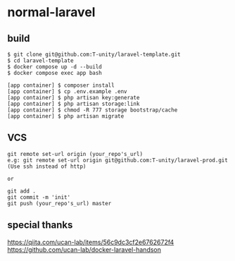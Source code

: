 # normal-laravel

## build

```
$ git clone git@github.com:T-unity/laravel-template.git
$ cd laravel-template
$ docker compose up -d --build
$ docker compose exec app bash

[app container] $ composer install
[app container] $ cp .env.example .env
[app container] $ php artisan key:generate
[app container] $ php artisan storage:link
[app container] $ chmod -R 777 storage bootstrap/cache
[app container] $ php artisan migrate
```

## VCS

```
git remote set-url origin (your_repo's_url)
e.g: git remote set-url origin git@github.com:T-unity/laravel-prod.git
(Use ssh instead of http)

or

git add .
git commit -m 'init'
git push (your_repo's_url) master
```

## special thanks

https://qiita.com/ucan-lab/items/56c9dc3cf2e6762672f4
https://github.com/ucan-lab/docker-laravel-handson
